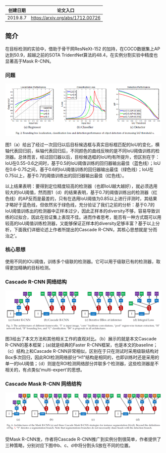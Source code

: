 | 创建日期 |             论文入口             |
| :------: | :------------------------------: |
| 2019.8.7 | https://arxiv.org/abs/1712.00726 |

## 简介

在目标检测的实验中，借助于骨干网ResNeXt-152 的加持，在COCO数据集上AP达到50.9，超越之前的SOTA TridentNet算法的48.4，在实例分割实验中精度也显著高于Mask R-CNN。

### 问题

![1565162210814](image/1565162210814.png)

图1（a）给出了经过一次回归以后目标候选框与真实目标框匹配的IoU的变化，横轴代表回归前，纵轴代表回归后，不同颜色的曲线反映的是不同IoU阈值训练的检测器。总体而言，经过回归器以后，目标候选框的IoU均有所提升，但区别在于：IoU在0.55-0.6之间时，基于0.5的IoU阈值训练的回归器输出最佳（蓝色线）；IoU在0.6-0.75之间，基于0.6的IoU阈值训练的回归器输出最佳（绿色线）；IoU在0.75以上，基于0.7的阈值训练出的回归器输出最佳（红色线）。

以上结果表明：要得到定位精度较高的检测器（也即IoU越大越好），就必须选用较大的IoU阈值，然而图1（d）的结果表明，基于0.7的阈值训练出的检测器（红色线）的AP反而是最差的，只有在选用IoU阈值为0.85以上进行评测时，其结果才略好于蓝色线，但依然劣于绿色线，充分验证了我们之前的分析：基于0.7的IoU阈值训练出的检测器中正样本过少，因此正样本的diversity不够，容易导致训练的过拟合，因此在验证集上表现不佳。进而作者思考，能否有一种方式既可以用较高的IoU阈值训练检测器，又能够保证正样本的diversity足够丰富？基于以上分析，下面我们详细论述上作者所提出的Cascade R-CNN，其核心思想就是‘分而治之’。

### 核心思想

使用不同的IOU阈值，训练多个级联的检测器。它可以用于级联已有的检测器，取得更加精确的目标检测。

### Cascade R-CNN 网络结构

![1565160755769](image/1565160755769.png)

图3给出了本文方法和其他相关工作的直观对比。（b）展示的就是本文Cascade R-CNN的基本框架；(a)就是经典的Faster R-CNN框架，也是本文的baseline；（c）结构上和Cascade R-CNN非常相似，区别在于只在测试时采用级联结构对Box多次回归，因此ROI检测网络部分“H1”结构是相同的，也即训练时还是采用的单一的IoU阈值；（d）则是在ROI检测网络部分并联多个检测器，这些检测器是不相关的，有点类似‘multi-expert’的思想。

### Cascade Mask R-CNN 网络结构

![1565160839719](image/1565160839719.png)

受Mask R-CNN发，作者将Cascade R-CNN推广到实例分割很简单，作者提供了三种策略，分别对应下图中b、c、d中将分割头S放在不同的位置。